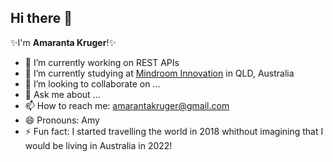 <h2> Hi there 👋</h2>

✨I'm <b>Amaranta Kruger</b>!✨

- 🔭 I’m currently working on REST APIs
- 🌱 I’m currently studying at [Mindroom Innovation](https://www.mindroom.edu.au/) in QLD, Australia
- 👯 I’m looking to collaborate on ...
- 💬 Ask me about ...
- 📫 How to reach me: amarantakruger@gmail.com
- 😄 Pronouns: Amy
- ⚡ Fun fact: I started travelling the world in 2018 whithout imagining that I would be living in Australia in 2022!
